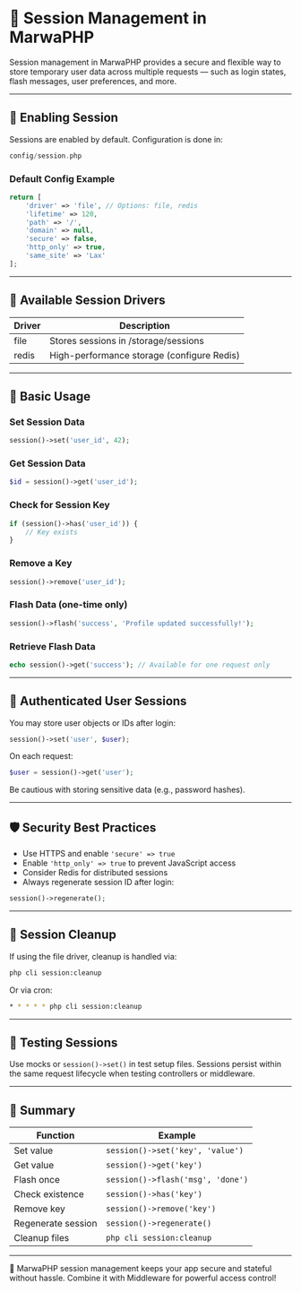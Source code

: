 # 🧠 Session Management in MarwaPHP

Session management in MarwaPHP provides a secure and flexible way to store temporary user data across multiple requests — such as login states, flash messages, user preferences, and more.

---

## 🚀 Enabling Session

Sessions are enabled by default. Configuration is done in:

```php
config/session.php
```

### Default Config Example

```php
return [
    'driver' => 'file', // Options: file, redis
    'lifetime' => 120,
    'path' => '/',
    'domain' => null,
    'secure' => false,
    'http_only' => true,
    'same_site' => 'Lax'
];
```

---

## 🧰 Available Session Drivers

| Driver | Description               |
|--------|---------------------------|
| file   | Stores sessions in /storage/sessions |
| redis  | High-performance storage (configure Redis) |

---

## 🧪 Basic Usage

### Set Session Data

```php
session()->set('user_id', 42);
```

### Get Session Data

```php
$id = session()->get('user_id');
```

### Check for Session Key

```php
if (session()->has('user_id')) {
    // Key exists
}
```

### Remove a Key

```php
session()->remove('user_id');
```

### Flash Data (one-time only)

```php
session()->flash('success', 'Profile updated successfully!');
```

### Retrieve Flash Data

```php
echo session()->get('success'); // Available for one request only
```

---

## 👤 Authenticated User Sessions

You may store user objects or IDs after login:

```php
session()->set('user', $user);
```

On each request:

```php
$user = session()->get('user');
```

Be cautious with storing sensitive data (e.g., password hashes).

---

## 🛡 Security Best Practices

- Use HTTPS and enable `'secure' => true`
- Enable `'http_only' => true` to prevent JavaScript access
- Consider Redis for distributed sessions
- Always regenerate session ID after login:

```php
session()->regenerate();
```

---

## 🧹 Session Cleanup

If using the file driver, cleanup is handled via:

```bash
php cli session:cleanup
```

Or via cron:

```bash
* * * * * php cli session:cleanup
```

---

## 🧪 Testing Sessions

Use mocks or `session()->set()` in test setup files. Sessions persist within the same request lifecycle when testing controllers or middleware.

---

## 🧠 Summary

| Function             | Example                             |
|----------------------|-------------------------------------|
| Set value            | `session()->set('key', 'value')`    |
| Get value            | `session()->get('key')`             |
| Flash once           | `session()->flash('msg', 'done')`   |
| Check existence      | `session()->has('key')`             |
| Remove key           | `session()->remove('key')`          |
| Regenerate session   | `session()->regenerate()`           |
| Cleanup files        | `php cli session:cleanup`           |

---

🎉 MarwaPHP session management keeps your app secure and stateful without hassle. Combine it with Middleware for powerful access control!
